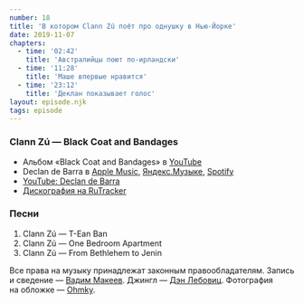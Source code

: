```yaml
---
number: 18
title: 'В котором Clann Zú поёт про однушку в Нью-Йорке'
date: 2019-11-07
chapters:
  - time: '02:42'
    title: 'Австралийцы поют по-ирландски'
  - time: '11:28'
    title: 'Маше впервые нравится'
  - time: '23:12'
    title: 'Деклан показывает голос'
layout: episode.njk
tags: episode
---
```


### Clann Zú — Black Coat and Bandages

- Альбом «Black Coat and Bandages» в
  [YouTube](https://www.youtube.com/playlist?list=PL8CCD99018ADCC2CB)
- Declan de Barra в
  [Apple Music](https://music.apple.com/artist/83065900),
  [Яндекс.Музыке](https://music.yandex.ru/artist/1796204),
  [Spotify](https://open.spotify.com/artist/6W2QYampFdGnd0hTPbujX8)
- [YouTube: Declan de Barra](https://www.youtube.com/user/declandebarra)
- [Дискография на RuTracker](https://rutracker.org/forum/viewtopic.php?t=4901311)

### Песни

1. Clann Zú — T-Ean Ban
2. Clann Zú — One Bedroom Apartment
3. Clann Zú — From Bethlehem to Jenin

Все права на музыку принадлежат законным правообладателям.
Запись и сведение — [Вадим Макеев](https://twitter.com/pepelsbey).
Джингл — [Дэн Лебовиц](https://www.youtube.com/channel/UC38A5qHrlc_Zgua7vL4b96w).
Фотография на обложке — [Ohmky](https://unsplash.com/photos/uEusW9AW7QU).
